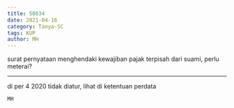 ```yaml
---
title: 50034
date: 2021-04-16
category: Tanya-SC
tags: KUP
author: MH
---
```


surat pernyataan menghendaki kewajiban pajak terpisah dari suami, perlu meterai?

---

di per 4 2020 tidak diatur, lihat di ketentuan perdata

`MH`
